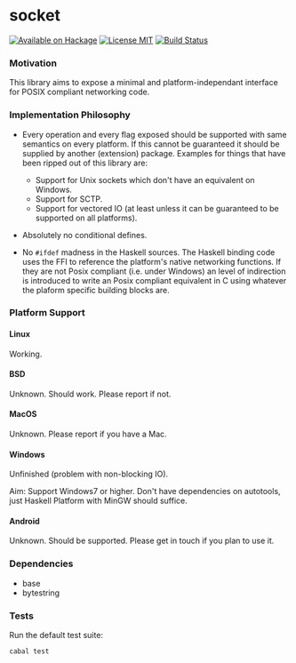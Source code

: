 socket
======

[![Available on Hackage][badge-hackage]][hackage]
[![License MIT][badge-license]][license]
[![Build Status][badge-travis]][travis]

### Motivation

This library aims to expose a minimal and platform-independant interface for
POSIX compliant networking code.

### Implementation Philosophy

  - Every operation and every flag exposed should be supported with same
    semantics on every platform. If this cannot be guaranteed it should
    be supplied by another (extension) package.
    Examples for things that have been ripped out of this library are:
      - Support for Unix sockets which don't have an equivalent on Windows.
      - Support for SCTP.
      - Support for vectored IO (at least unless it can be guaranteed to
        be supported on all platforms).

  - Absolutely no conditional defines.

  - No `#ifdef` madness in the Haskell sources. The Haskell binding code
    uses the FFI to reference the platform's native networking functions.
    If they are not Posix compliant (i.e. under Windows) an level of
    indirection is introduced to write an Posix compliant equivalent in C
    using whatever the plaform specific building blocks are.

### Platform Support

#### Linux

Working.

#### BSD

Unknown. Should work. Please report if not.

#### MacOS

Unknown. Please report if you have a Mac.

#### Windows

Unfinished (problem with non-blocking IO).

Aim: Support Windows7 or higher. Don't have dependencies on autotools, just
Haskell Platform with MinGW should suffice.

#### Android

Unknown. Should be supported. Please get in touch if you plan to use it.

### Dependencies

   - base
   - bytestring

### Tests

Run the default test suite:

```bash
cabal test
```

[badge-travis]: https://img.shields.io/travis/lpeterse/haskell-socket.svg
[travis]: https://travis-ci.org/lpeterse/haskell-socket
[badge-hackage]: https://img.shields.io/hackage/v/socket.svg?dummy
[hackage]: https://hackage.haskell.org/package/socket
[badge-license]: https://img.shields.io/badge/license-MIT-green.svg?dummy
[license]: https://github.com/lpeterse/haskell-socket/blob/master/LICENSE
[issues]: https://github.com/lpeterse/haskell-socket/issues
[Github]: https://github.com/lpeterse/haskell-socket